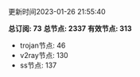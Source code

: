 更新时间2023-01-26 21:55:40

**总订阅: 73**
**总节点: 2337**
**有效节点: 313**
- trojan节点: 46
- v2ray节点: 130
- ss节点: 137
